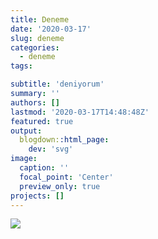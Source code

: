 ```yaml
---
title: Deneme
date: '2020-03-17'
slug: deneme
categories:
  - deneme
tags:

subtitle: 'deniyorum'
summary: ''
authors: []
lastmod: '2020-03-17T14:48:48Z'
featured: true
output:
  blogdown::html_page:
    dev: 'svg'
image:
  caption: ''
  focal_point: 'Center'
  preview_only: true
projects: []
---
```



![](/post/middle.jpg)

